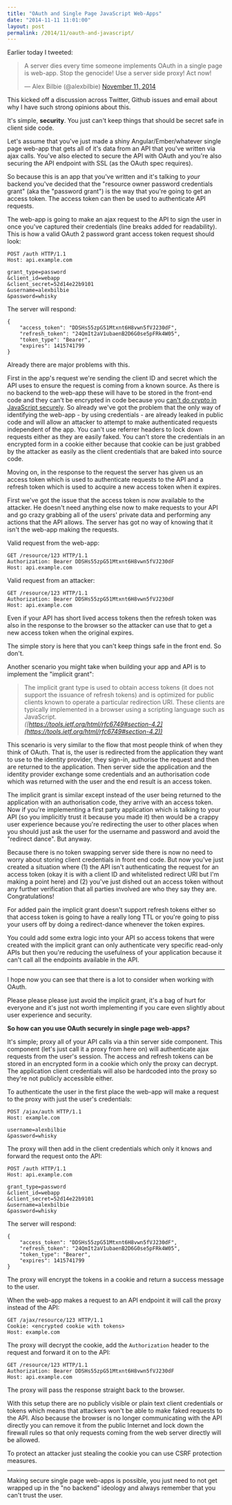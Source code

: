 ```yaml
---
title: "OAuth and Single Page JavaScript Web-Apps"
date: "2014-11-11 11:01:00"
layout: post
permalink: /2014/11/oauth-and-javascript/
---
```


Earlier today I tweeted:

<blockquote class="twitter-tweet" lang="en"><p>A server dies every time someone implements OAuth in a single page is web-app. Stop the genocide! Use a server side proxy! Act now!</p>&mdash; Alex Bilbie (@alexbilbie) <a href="https://twitter.com/alexbilbie/status/532110270316171265">November 11, 2014</a></blockquote> <script async src="//platform.twitter.com/widgets.js" charset="utf-8"></script>

This kicked off a discussion across Twitter, Github issues and email about why I have such strong opinions about this.

It's simple, **security**. You just can't keep things that should be secret safe in client side code.

Let's assume that you've just made a shiny Angular/Ember/whatever single page web-app that gets all of it's data from an API that you've written via ajax calls. You've also elected to secure the API with OAuth and you're also  securing the API endpoint with SSL (as the OAuth spec requires).

So because this is an app that you've written and it's talking to _your_ backend you've decided that the "resource owner password credentials grant" (aka the "password grant") is the way that you're going to get an access token. The access token can then be used to authenticate API requests.

The web-app is going to make an ajax request to the API to sign the user in once you've captured their credentials (line breaks added for readability). This is how a valid OAuth 2 password grant access token request should look:

```
POST /auth HTTP/1.1
Host: api.example.com

grant_type=password
&client_id=webapp
&client_secret=52d14e22b9101
&username=alexbilbie
&password=whisky
```

The server will respond:

```
{
	"access_token": "DDSHs55zpG51Mtxnt6H8vwn5fVJ230dF",
	"refresh_token": "24QmIt2aV1ubaenB2D6G0se5pFRk4W05",
	"token_type": "Bearer",
	"expires": 1415741799
}
```

Already there are major problems with this.

First in the app's request we're sending the client ID and secret which the API uses to ensure the request is coming from a known source. As there is no backend to the web-app these will have to be stored in the front-end code and they can't be encrypted in code because you [can't do crypto in JavaScript securely](http://matasano.com/articles/javascript-cryptography/). So already we've got the problem that the only way of identifying the web-app - by using credentials - are already leaked in public code and will allow an attacker to attempt to make authenticated requests independent of the app. You can't use referrer headers to lock down requests either as they are easily faked. You can't store the credentials in an encrypted form in a cookie either because that cookie can be just grabbed by the attacker as easily as the client credentials that are baked into source code.

Moving on, in the response to the request the server has given us an access token which is used to authenticate requests to the API and a refresh token which is used to acquire a new access token when it expires.

First we've got the issue that the access token is now available to the attacker. He doesn't need anything else now to make requests to your API and go crazy grabbing all of the users' private data and performing any actions that the API allows. The server has got no way of knowing that it isn't the web-app making the requests.

Valid request from the web-app:

```
GET /resource/123 HTTP/1.1
Authorization: Bearer DDSHs55zpG51Mtxnt6H8vwn5fVJ230dF
Host: api.example.com
```

Valid request from an attacker:

```
GET /resource/123 HTTP/1.1
Authorization: Bearer DDSHs55zpG51Mtxnt6H8vwn5fVJ230dF
Host: api.example.com
```

Even if your API has short lived access tokens then the refresh token was also in the response to the browser so the attacker can use that to get a new access token when the original expires.

The simple story is here that you can't keep things safe in the front end. So don't.

Another scenario you might take when building your app and API is to implement the "implicit grant":

>   The implicit grant type is used to obtain access tokens (it does not
   support the issuance of refresh tokens) and is optimized for public
   clients known to operate a particular redirection URI.  These clients
   are typically implemented in a browser using a scripting language
   such as JavaScript.  
   _([https://tools.ietf.org/html/rfc6749#section-4.2](https://tools.ietf.org/html/rfc6749#section-4.2))_

This scenario is very similar to the flow that most people think of when they think of OAuth. That is, the user is redirected from the application they want to use to the identity provider, they sign-in, authorise the request and then are returned to the application. Then server side the application and the identity provider exchange some credentials and an authorisation code which was returned with the user and the end result is an access token.

The implicit grant is similar except instead of the user being returned to the application with an authorisation code, they arrive with an access token. Now if you're implementing a first party application which is talking to your API (so you implicitly trust it because you made it) then would be a crappy user experience because you're redirecting the user to other places when you should just ask the user for the username and password and avoid the "redirect dance". But anyway.

Because there is no token swapping server side there is now no need to worry about storing client credentials in front end code. But now you've just created a situation where (1) the API isn't authenticating the request for an access token (okay it is with a client ID and whitelisted redirect URI but I'm making a point here) and (2) you've just dished out an access token without any further verification that all parties involved are who they say they are. Congratulations!

For added pain the implicit grant doesn't support refresh tokens either so that access token is going to have a really long TTL or you're going to piss your users off by doing a redirect-dance whenever the token expires.

You could add some extra logic into your API so access tokens that were created with the implicit grant can only authenticate very specific read-only APIs but then you're reducing the usefulness of your application because it can't call all the endpoints available in the API.

---

I hope now you can see that there is a lot to consider when working with OAuth.

Please please please just avoid the implicit grant, it's a bag of hurt for everyone and it's just not worth implementing if you care even slightly about user experience and security.

**So how can you use OAuth securely in single page web-apps?**

It's simple; proxy all of your API calls via a thin server side component. This component (let's just call it a proxy from here on) will authenticate ajax requests from the user's session. The access and refresh tokens can be stored in an encrypted form in a cookie which only the proxy can decrypt. The application client credentials will also be hardcoded into the proxy so they're not publicly accessible either.

To authenticate the user in the first place the web-app will make a request to the proxy with just the user's credentials:

```
POST /ajax/auth HTTP/1.1
Host: example.com

username=alexbilbie
&password=whisky
```

The proxy will then add in the client credentials which only it knows and forward the request onto the API:

```
POST /auth HTTP/1.1
Host: api.example.com

grant_type=password
&client_id=webapp
&client_secret=52d14e22b9101
&username=alexbilbie
&password=whisky
```

The server will respond:

```
{
	"access_token": "DDSHs55zpG51Mtxnt6H8vwn5fVJ230dF",
	"refresh_token": "24QmIt2aV1ubaenB2D6G0se5pFRk4W05",
	"token_type": "Bearer",
	"expires": 1415741799
}
```

The proxy will encrypt the tokens in a cookie and return a success message to the user.

When the web-app makes a request to an API endpoint it will call the proxy instead of the API:

```
GET /ajax/resource/123 HTTP/1.1
Cookie: <encrypted cookie with tokens>
Host: example.com
```

The proxy will decrypt the cookie, add the `Authorization` header to the request and forward it on to the API:

```
GET /resource/123 HTTP/1.1
Authorization: Bearer DDSHs55zpG51Mtxnt6H8vwn5fVJ230dF
Host: api.example.com
```

The proxy will pass the response straight back to the browser.

With this setup there are no publicly visible or plain text client credentials or tokens which means that attackers won't be able to make faked requests to the API. Also because the browser is no longer communicating with the API directly you can remove it from the public Internet and lock down the firewall rules so that only requests coming from the web server directly will be allowed.

To protect an attacker just stealing the cookie you can use CSRF protection measures.

---

Making secure single page web-apps is possible, you just need to not get wrapped up in the "no backend" ideology and always remember that you can't trust the user.

